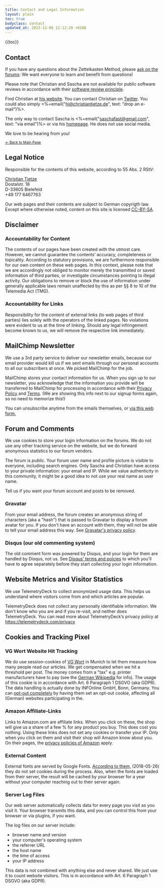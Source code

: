 ```yaml
---
title: Contact and Legal Information
layout: plain
toc: true
bodyclass: contact
updated_at: 2023-12-08 12:12:20 +0100
---
```


{{toc}}


## Contact ##

If you have any questions about the Zettelkasten Method, please <a href="https://forum.zettelkasten.de/">ask on the forums</a>: We want everyone to learn and benefit from questions!

<aside class="note">
    <p>Please note that Christian and Sascha are not available for public software reviews in accordance with their <a href="/our-software-review-policy/">software review principle</a>.</p>
</aside>

Find Christian at <a href="http://christiantietze.de" title="Christian Tietze">his website</a>.
You can contact Christian on
<a href="https://twitter.com/ctietze">Twitter</a>.
You could also simply <%=email("hi@christiantietze.de", text: "drop an e-mail")%>.

The only way to contact Sascha is <%=email("saschafast@gmail.com", text: "via email")%> or via his <a href="http://saschafast.de" lang="de">homepage</a>. He does not use social media.

We love to be hearing from you!

<small><a href="/">&larr; Back to Main Page</a></small>


## Legal Notice ##

Responsible for the contents of this website, according to 55 Abs. 2 RStV:

<p class="vcard">
  <span class="fn"><a href="mailto:christian.tietze@gmail.com" class="email">Christian Tietze</a></span><br/>
  <span class="adr home"><span class="street-address">Dostalstr. 18</span><br/>
  <span class="postal-code">D-33605</span> <span class="locality">Bielefeld</span></span><br/>
  <span class="mobile">+49 177 6467763</span>
</p>

Our web pages and their contents are subject to German copyrigth law. Except where otherwise noted, content on this site is licensed <a rel="license" href="http://creativecommons.org/licenses/by-sa/4.0/">CC-BY-SA</a>.



## Disclaimer ##

### Accountability for Content ###

The contents of our pages have been created with the utmost care. However, we cannot guarantee the contents’ accuracy, completeness or topicality. According to statutory provisions, we are furthermore responsible for our own content on these web pages. In this context, please note that we are accordingly not obliged to monitor merely the transmitted or saved information of third parties, or investigate circumstances pointing to illegal activity. Our obligations to remove or block the use of information under generally applicable laws remain unaffected by this as per §§ 8 to 10 of the Telemedia Act (TMG).

### Accountability for Links ###

Responsibility for the content of external links (to web pages of third parties) lies solely with the operators of the linked pages. No violations were evident to us at the time of linking. Should any legal infringement become known to us, we will remove the respective link immediately.



## MailChimp Newsletter ##

We use a 3rd party service to deliver our newsletter emails, because our email provider would kill us if we sent emails through our personal accounts to all our subscribers at once. We picked MailChimp for the job.

MailChimp stores your contact information for us. When you sign up to our newsletter, you acknowledge that the information you provide will be transferred to MailChimp for processing in accordance with their [Privacy Policy](https://mailchimp.com/legal/privacy/) and [Terms](https://mailchimp.com/legal/terms/). (We are showing this info next to our signup forms again, so no need to memorize this!)

You can unsubscribe anytime from the emails themselves, or [via this web form.](https://christiantietze.us5.list-manage.com/unsubscribe?u=9aad95d757e454078fe42ae23&id=d06cc48a0f)



## Forum and Comments ##

We use cookies to store your login information on the forums. We do not use any other tracking service on the website, but we do forward anonymous statistics to our forum vendors.

The forum is _public._ Your forum user name and profile picture is visible to everyone, including search engines. Only Sascha and Christian have access to your private information: your email and IP. While we value authenticity in this community, it might be a good idea to not use your real name as user name.

Tell us if you want your forum account and posts to be removed.

### Gravatar ###

From your email address, the forum creates an anonymous string of characters (aka a "hash") that is passed to Gravatar to display a forum avatar for you. If you don't have an account with them, they will not be able to tell your email address this way. See <a href="https://automattic.com/privacy/">Gravatar's privacy policy</a>.

### Disqus (our old commenting system) ###

The old comment form was powered by Disqus, and your login for them are handled by Disqus, not us. See <a href="https://help.disqus.com/terms-and-policies">Disqus' terms and polcies</a> to which you'll have to agree separately before they start collecting your login information.</p>


## Website Metrics and Visitor Statistics

We use TelemetryDeck to collect anonymized usage data. This helps us understand where visitors come from and which articles are popular.

TelemetryDeck does not collect any personally identifiable information. We don't know who you are and if you re-visit, and neither does TelemetryDeck. You can read more about TelemetryDeck’s privacy policy at <https://telemetrydeck.com/privacy>


## Cookies and Tracking Pixel ##

### VG Wort Website Hit Tracking ###

We do use session-cookies of <a href="http://vgwort.de/">VG Wort</a> in Munich to let them measure how many people read our articles. We get compensated when we hit a threshold per post. The money comes from a "tax" e.g. printer manufacturers have to pay (see the <a href="https://de.wikipedia.org/wiki/Verwertungsgesellschaft_Wort">German Wikipedia</a> for info). The usage of this cookie is in accordance with Art. 6 Paragraph 1 DSGVO (aka GDPR). The data handling is actually done by INFOnline GmbH, Bonn, Germany. You can <a href="http://optout.ioam.de">opt-out completely</a> by having them set an opt-out cookie, affecting all (German) websites participating in the.


### Amazon Affiliate-Links ###

Links to Amazon.com are affiliate links. When you click on these, the shop will give us a share of a few % for any product you buy. This does cost you nothing. Using these links does not set any cookies or transfer your IP. Only when you click on them and visit their shop will Amazon know about you. On their pages, the <a href="https://www.amazon.com/gp/help/customer/display.html/ref=footer_privacy?ie=UTF8&nodeId=468496">privacy policies of Amazon</a> apply.


### External Content ###

External fonts are served by Google Fonts. <a href="https://developers.google.com/fonts/faq#what_does_using_the_google_fonts_api_mean_for_the_privacy_of_my_users">According to them,</a> (2018-05-26) they do not set cookies during the process. Also, when the fonts are loaded from their server, the result will be cached by your browser for a year without your computer reaching out to their server again.


### Server Log Files ###

Our web server automatically collects data for every page you visit as you visit it. Your browser transmits this data, and you can control this from your browser or via plugins, if you want.

The log files on our server include:

- browser name and version
- your computer's operating system
- the referrer URL
- the host name
- the time of access
- your IP address

This data is not combined with anything else and never shared. We just use it to count website visitors. This is in accordance with Art. 6 Paragraph 1 DSGVO (aka GDPR).
